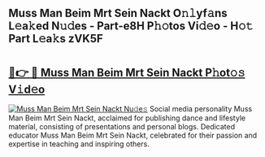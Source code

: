 ## Muss Man Beim Mrt Sein Nackt O𝚗𝚕yf𝚊ns L𝚎a𝚔ed N𝚞𝚍es - Part-e8H P𝚑𝚘tos Vi𝚍𝚎o - H𝚘𝚝 Part L𝚎a𝚔s zVK5F

# <h2><a href="http://kf9ssn.oniu.top/?m=Muss+Man+Beim+Mrt+Sein+Nackt">🔗👉 🔴 Muss Man Beim Mrt Sein Nackt P𝚑ot𝚘𝚜 V𝚒d𝚎o</a></h2>

[![Muss Man Beim Mrt Sein Nackt Nu𝚍e𝚜](https://i.imgur.com/0qMVB7G.gif)](http://kf9ssn.oniu.top/?m=Muss+Man+Beim+Mrt+Sein+Nackt)
Social media personality Muss Man Beim Mrt Sein Nackt, acclaimed for publishing dance and lifestyle material, consisting of presentations and personal blogs. Dedicated educator Muss Man Beim Mrt Sein Nackt, celebrated for their passion and expertise in teaching and inspiring others.  
